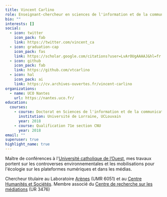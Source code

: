 ```yaml
---
title: Vincent Carlino
role: Enseignant-chercheur en sciences de l'information et de la communication
bio: ""
interests: []
social:
  - icon: twitter
    icon_pack: fab
    link: https://twitter.com/vincent_ca
  - icon: graduation-cap
    icon_pack: fas
    link: https://scholar.google.com/citations?user=LvArOUgAAAAJ&hl=fr
  - icon: github
    icon_pack: fab
    link: https://github.com/vtcarlino
  - icon: hal
    icon_pack: ai
    link: https://cv.archives-ouvertes.fr/vincent-carlino
organizations:
  - name: UCO Nantes
    url: https://nantes.uco.fr/
education:
  courses:
    - course: Doctorat en Sciences de l'information et de la communication
      institution: Université de Lorraine, UCLouvain
      year: 2018
    - course: Qualification 71e section CNU
      year: 2018
email: ""
superuser: true
highlight_name: true
---
```

Maître de conférences à l'[Université catholique de l’Ouest](https://www.uco.fr/), mes travaux portent sur les controverses environnementales et les mobilisations pour l'écologie sur les plateformes numériques et dans les médias.

Chercheur titulaire au Laboratoire [Arènes](https://arenes.eu/) (UMR 6051) et au [Centre Humanités et Sociétés](https://recherche.uco.fr/equipe/chus). Membre associé du [Centre de recherche sur les médiations](https://crem.univ-lorraine.fr/) (UR 3476)
